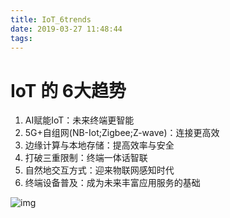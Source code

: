 ```yaml
---
title: IoT_6trends
date: 2019-03-27 11:48:44
tags:
---
```

# IoT 的 6大趋势

1. AI赋能IoT：未来终端更智能
2. 5G+自组网(NB-Iot;Zigbee;Z-wave)：连接更高效
3. 边缘计算与本地存储：提高效率与安全
4. 打破三重限制：终端一体话智联
5. 自然地交互方式：迎来物联网感知时代
6. 终端设备普及：成为未来丰富应用服务的基础

![img](https://ws2.sinaimg.cn/large/006tKfTcgy1g1aeazs0gbj30j6bmw1e7.jpg)


